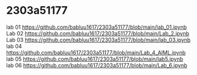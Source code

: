 # 2303a51177
lab 01
https://github.com/babluu1617/2303a51177/blob/main/lab_01.ipynb<br>
Lab 02
https://github.com/babluu1617/2303a51177/blob/main/Lab_2.ipynb<br>
Lab 03
https://github.com/babluu1617/2303a51177/blob/main/lab_03.ipynb<br>
lab 04
https://github.com/babluu1617/2303a51177/blob/main/Lab_4_AIML.ipynb<br>
lab 05
https://github.com/babluu1617/2303a51177/blob/main/lab5.ipynb<br>
lab 06
https://github.com/babluu1617/2303a51177/blob/main/Lab_6.ipynb
